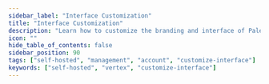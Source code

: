 ```yaml
---
sidebar_label: "Interface Customization"
title: "Interface Customization"
description: "Learn how to customize the branding and interface of Palette VerteX"
icon: ""
hide_table_of_contents: false
sidebar_position: 90
tags: ["self-hosted", "management", "account", "customize-interface"]
keywords: ["self-hosted", "vertex", "customize-interface"]
---
```


<PartialsComponent
  category="self-hosted"
  name="customize-interface"
  edition="VerteX"
  reference="Palette VerteX"
  version="Palette VerteX"
  andor="Palette VerteX"
/>
